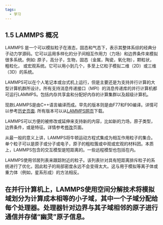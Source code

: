 ```yaml
---
tags:
  - 学习
---
```

## 1.5 LAMMPS 概况

LAMMPS 是一个可以模拟粒子在液态，固态和气态下，表示其整体系综的经典分子动力学源码。它可以运用多样化的分子间相互作用力（力场）和边界条件来模拟很多系统。例如: 原子，高分子，生物，固态（金属，陶瓷，氧化物），颗粒状，粗粒化， 或宏观系统。它可以用小到几个，多至上亿粒子模拟二维（2D）或三维（3D）的系统。



LAMMPS可以在个人笔记本或台式机上运行，但是主要还是为支持并行计算的大型计算机群所设计。所有支持消息传递接口（MPI）的消息传递库的并行计算机都可运行LAMMPS。包括内存共享盒和分配好内存的计算集群以及超级计算机。



现款LAMMPS是由C++语言编译而成。早先的版本则是由F77和F90编译。详情可以参考[历史页面](https://lammps.sandia.gov/history.html). 所有版本可以从[LAMMPS网页](https://lammps.sandia.gov/)下载。



LAMMPS可以方便的被修改或延伸来支持新的内容，比如新的力场，原子类型，边界条件，或是特征。详情参考[修改](https://lammps.sandia.gov/doc/Modify.html)页面。



从最一般的意义上讲，LAMMPS将牛顿运动方程式集成为相互作用粒子的集合。单个粒子可以是原子或分子或电子，原子的粗粒簇或中观或宏观的材料团。本质上，LAMMPS包含的交互模型是短距离的。一些远程模型也包括在内。

LAMMPS使用邻居列表来跟踪附近的粒子。该列表针对具有短距离排斥粒子的系统进行了优化，因此粒子的局部密度永远不会变得太大。这与用于模拟等离子体或重力体（例如，星系形成）的方法相反。

在并行计算机上，LAMMPS使用空间分解技术将模拟域划分为计算成本相等的小子域，其中一个子域分配给每个处理器。处理器针对边界与其子域相邻的原子进行通信并存储“幽灵”原子信息。
---